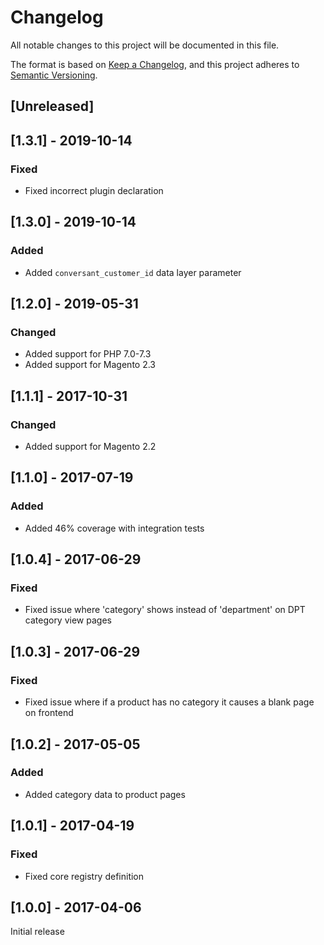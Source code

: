 # Changelog
All notable changes to this project will be documented in this file.

The format is based on [Keep a Changelog](https://keepachangelog.com/en/1.0.0/),
and this project adheres to [Semantic Versioning](https://semver.org/spec/v2.0.0.html).

## [Unreleased]

## [1.3.1] - 2019-10-14

### Fixed

- Fixed incorrect plugin declaration

## [1.3.0] - 2019-10-14

### Added

- Added `conversant_customer_id` data layer parameter

## [1.2.0] - 2019-05-31

### Changed

- Added support for PHP 7.0-7.3
- Added support for Magento 2.3

## [1.1.1] - 2017-10-31

### Changed

- Added support for Magento 2.2

## [1.1.0] - 2017-07-19

### Added

- Added 46% coverage with integration tests

## [1.0.4] - 2017-06-29

### Fixed

- Fixed issue where 'category' shows instead of 'department' on DPT category view pages

## [1.0.3] - 2017-06-29

### Fixed

- Fixed issue where if a product has no category it causes a blank page on frontend

## [1.0.2] - 2017-05-05

### Added

- Added category data to product pages

## [1.0.1] - 2017-04-19

### Fixed

- Fixed core registry definition

## [1.0.0] - 2017-04-06

Initial release

